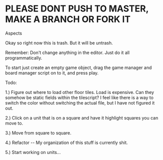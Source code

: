 # PLEASE DONT PUSH TO MASTER, MAKE A BRANCH OR FORK IT

Aspects


Okay so right now this is trash. But it will be untrash. 

Remember: Don't change anything in the editor. Just do it all programmatically. 

To start just create an empty game object, drag the game manager and board manager script on to it, and press play.

Todo:

1.) Figure out where to load other floor tiles. Load is expensive. Can they somehow be static fields within the tilescript? I feel like there is a way to switch the color without switching the actual file, but I have not figured it out.

2.) Click on a unit that is on a square and have it highlight squares you can move to.

3.) Move from square to square.

4.) Refactor -- My organization of this stuff is currently shit.

5.) Start working on units...
